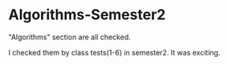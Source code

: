# Algorithms-Semester2

"Algorithms" section are all checked.

I checked them by class tests(1-6) in semester2. It was exciting.
